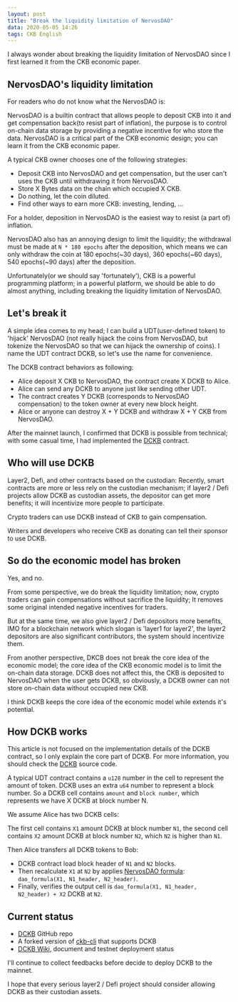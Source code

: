 ```yaml
---
layout: post
title: "Break the liquidity limitation of NervosDAO"
data: 2020-05-05 14:26
tags: CKB English
---
```


I always wonder about breaking the liquidity limitation of NervosDAO since I first learned it from the CKB economic paper.

## NervosDAO's liquidity limitation

For readers who do not know what the NervosDAO is:

NervosDAO is a builtin contract that allows people to deposit CKB into it and get compensation back(to resist part of inflation), the purpose is to control on-chain data storage by providing a negative incentive for who store the data. NervosDAO is a critical part of the CKB economic design; you can learn it from the CKB economic paper.

A typical CKB owner chooses one of the following strategies:

* Deposit CKB into NervosDAO and get compensation, but the user can't uses the CKB until withdrawing it from NervosDAO.
* Store X Bytes data on the chain which occupied X CKB.
* Do nothing, let the coin diluted.
* Find other ways to earn more CKB: investing, lending, ...

For a holder, deposition in NervosDAO is the easiest way to resist (a part of) inflation.

NervosDAO also has an annoying design to limit the liquidity; the withdrawal must be made at `N * 180 epochs` after the deposition, which means we can only withdraw the coin at 180 epochs(~30 days), 360 epochs(~60 days), 540 epochs(~90 days) after the deposition.

Unfortunately(or we should say 'fortunately'), CKB is a powerful programming platform; in a powerful platform, we should be able to do almost anything, including breaking the liquidity limitation of NervosDAO.

## Let's break it

A simple idea comes to my head; I can build a UDT(user-defined token) to 'hijack' NervosDAO (not really hijack the coins from NervosDAO, but tokenize the NervosDAO so that we can hijack the ownership of coins). I name the UDT contract DCKB, so let's use the name for convenience.

The DCKB contract behaviors as following:

* Alice deposit X CKB to NervosDAO, the contract create X DCKB to Alice.
* Alice can send any DCKB to anyone just like sending other UDT.
* The contract creates Y DCKB (corresponds to NervosDAO compensation) to the token owner at every new block height.
* Alice or anyone can destroy X + Y DCKB and withdraw X + Y CKB from NervosDAO.

After the mainnet launch, I confirmed that DCKB is possible from technical; with some casual time, I had implemented the [DCKB] contract.

## Who will use DCKB

Layer2, Defi, and other contracts based on the custodian: Recently, smart contracts are more or less rely on the custodian mechanism; if layer2 / Defi projects allow DCKB as custodian assets, the depositor can get more benefits; it will incentivize more people to participate.

Crypto traders can use DCKB instead of CKB to gain compensation.

Writers and developers who receive CKB as donating can tell their sponsor to use DCKB.

## So do the economic model has broken

Yes, and no.

From some perspective, we do break the liquidity limitation; now, crypto traders can gain compensations without sacrifice the liquidity; It removes some original intended negative incentives for traders.

But at the same time, we also give layer2 / Defi depositors more benefits, IMO for a blockchain network which slogan is 'layer1 for layer2', the layer2 depositors are also significant contributors, the system should incentivize them.

From another perspective, DKCB does not break the core idea of the economic model; the core idea of the CKB economic model is to limit the on-chain data storage. DCKB does not affect this, the CKB is deposited to NervosDAO when the user gets DCKB, so obviously, a DCKB owner can not store on-chain data without occupied new CKB.

I think DCKB keeps the core idea of the economic model while extends it's potential.

## How DCKB works

This article is not focused on the implementation details of the DCKB contract, so I only explain the core part of DCKB. For more information, you should check the [DCKB] source code.

A typical UDT contract contains a `u128` number in the cell to represent the amount of token. DCKB uses an extra `u64` number to represent a block number. So a DCKB cell contains `amount` and `block number`, which represents we have X DCKB at block number N.

We assume Alice has two DCKB cells:

The first cell contains `X1` amount DCKB at block number `N1`, the second cell contains `X2` amount DCKB at block number `N2`, which `N2` is higher than `N1`.

Then Alice transfers all DCKB tokens to Bob:

* DCKB contract load block header of `N1` and `N2` blocks.
* Then recalculate `X1` at `N2` by applies [NervosDAO formula]: `dao_formula(X1, N1_header, N2_header)`.
* Finally, verifies the output cell is `dao_formula(X1, N1_header, N2_header) + X2` DCKB at `N2`.

## Current status

* [DCKB] GitHub repo
* A forked version of [ckb-cli](https://github.com/jjyr/ckb-cli/tree/DCKB/src/subcommands/dckb) that supports DCKB
* [DCKB Wiki], document and testnet deployment status

I'll continue to collect feedbacks before decide to deploy DCKB to the mainnet.

I hope that every serious layer2 / Defi project should consider allowing DCKB as their custodian assets.

[DCKB]: https://github.com/jjyr/DCKB "DCKB GitHub repo"
[DCKB Wiki]: https://github.com/jjyr/DCKB/wiki "DCKB wiki"
[NervosDAO formula]: https://github.com/nervosnetwork/rfcs/blob/master/rfcs/0023-dao-deposit-withdraw/0023-dao-deposit-withdraw.md#calculation "NervosDAO formula"
